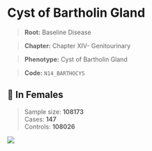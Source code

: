 # Cyst of Bartholin Gland

> **Root:** Baseline Disease  

> **Chapter:** Chapter XIV- Genitourinary  

> **Phenotype:** Cyst of Bartholin Gland  

> **Code:** `N14_BARTHOCYS`

## 👩 In Females  
> Sample size: **108173**  
> Cases: **147**  
> Controls: **108026**
<img src="/Disease/Figures/ALL/Baseline/N14_BARTHOCYS.png"/>
<CsvTable src="/public/Disease/Data/ALL/Baseline/LG_N14_BARTHOCYS.csv" label="🔍 View full results" />
